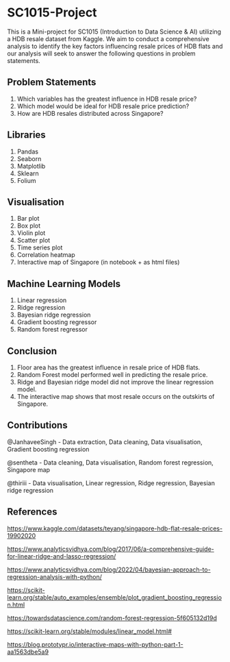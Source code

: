 # SC1015-Project

This is a Mini-project for SC1015 (Introduction to Data Science & AI) utilizing a HDB resale dataset from Kaggle. We aim to conduct a comprehensive analysis to identify the key factors influencing resale prices of HDB flats and our analysis will seek to answer the following questions in problem statements.

## Problem Statements
1) Which variables has the greatest influence in HDB resale price?
2) Which model would be ideal for HDB resale price prediction?
3) How are HDB resales distributed across Singapore?

## Libraries
1) Pandas
2) Seaborn
3) Matplotlib
4) Sklearn
5) Folium

## Visualisation
1) Bar plot
2) Box plot
3) Violin plot
4) Scatter plot
5) Time series plot
6) Correlation heatmap
7) Interactive map of Singapore (in notebook + as html files)

## Machine Learning Models
1) Linear regression
2) Ridge regression
3) Bayesian ridge regression
4) Gradient boosting regressor
5) Random forest regressor

## Conclusion
1) Floor area has the greatest influence in resale price of HDB flats.
2) Random Forest model performed well in predicting the resale price.
3) Ridge and Bayesian ridge model did not improve the linear regression model.
4) The interactive map shows that most resale occurs on the outskirts of Singapore.


## Contributions
@JanhaveeSingh - Data extraction, Data cleaning, Data visualisation, Gradient boosting regression 

@sentheta - Data cleaning, Data visualisation, Random forest regression, Singapore map

@thiriii - Data visualisation, Linear regression, Ridge regression, Bayesian ridge regression

## References

https://www.kaggle.com/datasets/teyang/singapore-hdb-flat-resale-prices-19902020

https://www.analyticsvidhya.com/blog/2017/06/a-comprehensive-guide-for-linear-ridge-and-lasso-regression/

https://www.analyticsvidhya.com/blog/2022/04/bayesian-approach-to-regression-analysis-with-python/

https://scikit-learn.org/stable/auto_examples/ensemble/plot_gradient_boosting_regression.html

https://towardsdatascience.com/random-forest-regression-5f605132d19d

https://scikit-learn.org/stable/modules/linear_model.html#

https://blog.prototypr.io/interactive-maps-with-python-part-1-aa1563dbe5a9
